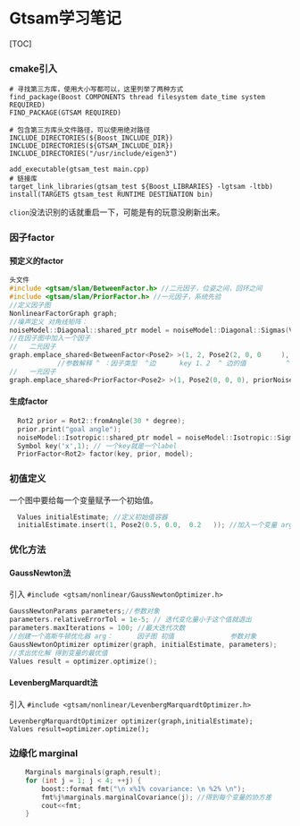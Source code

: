 # Gtsam学习笔记

[TOC]

### cmake引入

```shell
# 寻找第三方库，使用大小写都可以，这里列举了两种方式
find_package(Boost COMPONENTS thread filesystem date_time system REQUIRED)
FIND_PACKAGE(GTSAM REQUIRED)

# 包含第三方库头文件路径，可以使用绝对路径
INCLUDE_DIRECTORIES(${Boost_INCLUDE_DIR})
INCLUDE_DIRECTORIES(${GTSAM_INCLUDE_DIR})
INCLUDE_DIRECTORIES("/usr/include/eigen3")

add_executable(gtsam_test main.cpp)
# 链接库 
target_link_libraries(gtsam_test ${Boost_LIBRARIES} -lgtsam -ltbb)
install(TARGETS gtsam_test RUNTIME DESTINATION bin)
```

`clion`没法识别的话就重启一下，可能是有的玩意没刷新出来。

### 因子factor

#### 预定义的factor

```c++
头文件
#include <gtsam/slam/BetweenFactor.h> //二元因子，位姿之间，回环之间
#include <gtsam/slam/PriorFactor.h> //一元因子，系统先验
//定义因子图
NonlinearFactorGraph graph;
//噪声定义 对角线矩阵：
noiseModel::Diagonal::shared_ptr model = noiseModel::Diagonal::Sigmas(Vector3(0.2, 0.2, 0.1));
//在因子图中加入一个因子
//   二元因子
graph.emplace_shared<BetweenFactor<Pose2> >(1, 2, Pose2(2, 0, 0     ), model);
			//参数解释 ^ ：因子类型  ^边		key 1、2  ^ 边的值			^ 噪声模型
//   一元因子
graph.emplace_shared<PriorFactor<Pose2> >(1, Pose2(0, 0, 0), priorNoise);
```

#### 生成factor

```c++
  Rot2 prior = Rot2::fromAngle(30 * degree);
  prior.print("goal angle"); 
  noiseModel::Isotropic::shared_ptr model = noiseModel::Isotropic::Sigma(1, 1 * degree);
  Symbol key('x',1); // 一个key就是一个label
  PriorFactor<Rot2> factor(key, prior, model);
```

### 初值定义

一个图中要给每一个变量赋予一个初始值。

```c++
  Values initialEstimate; //定义初始值容器
  initialEstimate.insert(1, Pose2(0.5, 0.0,  0.2   )); //加入一个变量 arg1：变量的标签 arg2:这个变量的值
```

### 优化方法

#### GaussNewton法

引入 `#include <gtsam/nonlinear/GaussNewtonOptimizer.h>`

```c++
GaussNewtonParams parameters;//参数对象
parameters.relativeErrorTol = 1e-5; // 迭代变化量小于这个值就退出
parameters.maxIterations = 100; //最大迭代次数
//创建一个高斯牛顿优化器 arg：		因子图 初值				参数对象
GaussNewtonOptimizer optimizer(graph, initialEstimate, parameters);
//求出优化解 得到变量的最优值
Values result = optimizer.optimize();
```

#### LevenbergMarquardt法

引入 `#include <gtsam/nonlinear/LevenbergMarquardtOptimizer.h>`

```
LevenbergMarquardtOptimizer optimizer(graph,initialEstimate);
Values result=optimizer.optimize(); 
```

### 边缘化 marginal

```c++
    Marginals marginals(graph,result);
    for (int j = 1; j < 4; ++j) {
        boost::format fmt("\n x%1% covariance: \n %2% \n");
        fmt%j%marginals.marginalCovariance(j); //得到每个变量的协方差
        cout<<fmt;
    }
```

